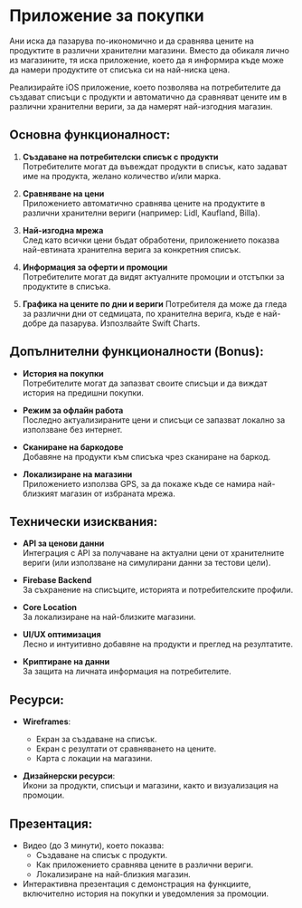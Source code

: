 # Приложение за покупки


Ани иска да пазарува по-икономично и да сравнява цените на продуктите в различни хранителни магазини. Вместо да обикаля лично из магазините, тя иска приложение, което да я информира къде може да намери продуктите от списъка си на най-ниска цена.

Реализирайте iOS приложение, което позволява на потребителите да създават списъци с продукти и автоматично да сравняват цените им в различни хранителни вериги, за да намерят най-изгодния магазин.



Основна функционалност:
-----------------------

1.  **Създаване на потребителски списък с продукти**  
    Потребителите могат да въвеждат продукти в списък, като задават име на продукта, желано количество и/или марка.
    
2.  **Сравняване на цени**  
    Приложението автоматично сравнява цените на продуктите в различни хранителни вериги (например: Lidl, Kaufland, Billa).
    
3.  **Най-изгодна мрежа**  
    След като всички цени бъдат обработени, приложението показва най-евтината хранителна верига за конкретния списък.
    
4.  **Информация за оферти и промоции**  
    Потребителите могат да видят актуалните промоции и отстъпки за продуктите в списъка.

5. **Графика на цените по дни и вериги**
    Потребителя да може да гледа за различни дни от седмицата, по хранителна верига, къде е най-добре да пазарува. 
Изпозлвайте Swift Charts.


Допълнителни функционалности (Bonus):
-------------------------------------

*   **История на покупки**  
    Потребителите могат да запазват своите списъци и да виждат история на предишни покупки.
        
*   **Режим за офлайн работа**  
    Последно актуализираните цени и списъци се запазват локално за използване без интернет.
    
*   **Сканиране на баркодове**  
    Добавяне на продукти към списъка чрез сканиране на баркод.

*  **Локализиране на магазини**  
    Приложението използва GPS, за да покаже къде се намира най-близкият магазин от избраната мрежа.

    



Технически изисквания:
----------------------

*   **API за ценови данни**  
    Интеграция с API за получаване на актуални цени от хранителните вериги (или използване на симулирани данни за тестови цели).
    
*   **Firebase Backend**  
    За съхранение на списъците, историята и потребителските профили.
    
*   **Core Location**  
    За локализиране на най-близките магазини.
    
*   **UI/UX оптимизация**  
    Лесно и интуитивно добавяне на продукти и преглед на резултатите.
    
*   **Криптиране на данни**  
    За защита на личната информация на потребителите.
    



Ресурси:
--------

*   **Wireframes**:
    
    *   Екран за създаване на списък.
    *   Екран с резултати от сравняването на цените.
    *   Карта с локации на магазини.
*   **Дизайнерски ресурси**:  
    Икони за продукти, списъци и магазини, както и визуализация на промоции.
    



Презентация:
------------

*   Видео (до 3 минути), което показва:
    *   Създаване на списък с продукти.
    *   Как приложението сравнява цените в различни вериги.
    *   Локализиране на най-близкия магазин.
*   Интерактивна презентация с демонстрация на функциите, включително история на покупки и уведомления за промоции.